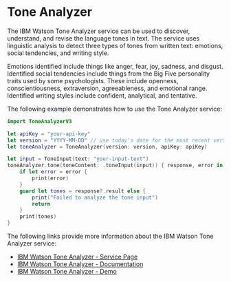 # Tone Analyzer

The IBM Watson Tone Analyzer service can be used to discover, understand, and revise the language tones in text. The service uses linguistic analysis to detect three types of tones from written text: emotions, social tendencies, and writing style.

Emotions identified include things like anger, fear, joy, sadness, and disgust. Identified social tendencies include things from the Big Five personality traits used by some psychologists. These include openness, conscientiousness, extraversion, agreeableness, and emotional range. Identified writing styles include confident, analytical, and tentative.

The following example demonstrates how to use the Tone Analyzer service:

```swift
import ToneAnalyzerV3

let apiKey = "your-api-key"
let version = "YYYY-MM-DD" // use today's date for the most recent version
let toneAnalyzer = ToneAnalyzer(version: version, apiKey: apiKey)

let input = ToneInput(text: "your-input-text")
toneAnalyzer.tone(toneContent: .toneInput(input)) { response, error in
	if let error = error {
        print(error)
    }
    guard let tones = response?.result else {
        print("Failed to analyze the tone input")
        return
    }
    print(tones)
}
```

The following links provide more information about the IBM Watson Tone Analyzer service:

* [IBM Watson Tone Analyzer - Service Page](https://www.ibm.com/watson/services/tone-analyzer/)
* [IBM Watson Tone Analyzer - Documentation](https://cloud.ibm.com/docs/services/tone-analyzer/index.html)
* [IBM Watson Tone Analyzer - Demo](https://tone-analyzer-demo.ng.bluemix.net/)

